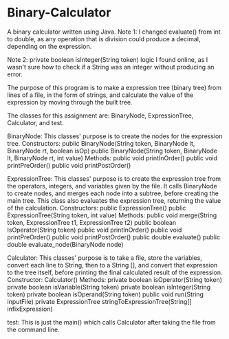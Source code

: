 # Binary-Calculator
A binary calculator written using Java.
Note 1: I changed evaluate() from int to double, as any operation that is division
      could produce a decimal, depending on the expression.

Note 2: private boolean isInteger(String token) logic I found online, as I wasn't
	sure how to check if a String was an integer without producing an error.


The purpose of this program is to make a expression tree (binary tree)
from lines of a file, in the form of strings, and calculate the value of 
the expression by moving through the built tree.

The classes for this assignment are: BinaryNode, ExpressionTree, Calculator,
and test.

BinaryNode: This classes' purpose is to create the nodes for the expression
	    tree.
	Constructors: public BinaryNode(String token, BinaryNode lt, BinaryNode rt, boolean isOp)
		      public BinaryNode(String token, BinaryNode lt, BinaryNode rt, int value) 
	Methods: public void printInOrder()
		 public void printPreOrder()
		 public void printPostOrder()

ExpressionTree: This classes' purpose is to create the expression tree from
		the operators, integers, and variables given by the file.
		It calls BinaryNode to create nodes, and merges each node into
		a subtree, before creating the main tree. This class also
		evaluates the expression tree, returning the value of the
		calculation.
	Constructors: public ExpressionTree()
		      public ExpressionTree(String token, int value)
	Methods: public void merge(String token, ExpressionTree t1, ExpressionTree t2)
		 public boolean IsOperator(String token)
		 public void printInOrder()
		 public void printPreOrder()
		 public void printPostOrder()
		 public double evaluate()
		 public double evaluate_node(BinaryNode node)

Calculator: This classes' purpose is to take a file, store the variables,
	    convert each line to String, then to a String [], and convert that expression to 
	    the tree itself, before printing the final calculated result of the expression.
Constructor: Calculator()
Methods: private boolean isOperator(String token)
	 private boolean isVariable(String token)
	 private boolean isInteger(String token)
	 private boolean isOperand(String token)
	 public void run(String inputFile)
	 private ExpressionTree stringToExpressionTree(String[] infixExpression)

test: This is just the main() which calls Calculator after taking the file from
      the command line.
